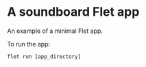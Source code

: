 # A soundboard Flet app

An example of a minimal Flet app.

To run the app:

```
flet run [app_directory]
```